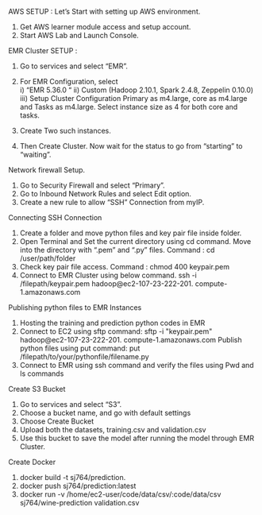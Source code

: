AWS SETUP :
Let’s Start with setting up AWS environment.
1.	Get AWS learner module access and setup account.
2.	Start AWS Lab and Launch Console.

EMR Cluster SETUP :
1.	Go to services and select “EMR”.
2.	For EMR Configuration, select  
i)	“EMR 5.36.0 “
ii)	Custom (Hadoop 2.10.1, Spark 2.4.8, Zeppelin 0.10.0)
iii)	Setup Cluster Configuration Primary as m4.large, core as m4.large and Tasks as m4.large. Select instance size as 4 for both core and tasks.

3.	Create Two such instances.
4.	Then Create Cluster. Now wait for the status to go from “starting” to “waiting”. 

Network firewall Setup.
1.	Go to Security Firewall and select “Primary”.
2.	Go to Inbound Network Rules and select Edit option. 
3.	Create a new rule to allow “SSH” Connection from myIP.

Connecting SSH Connection
1.	Create a folder and move python files and key pair file inside folder.
2.	Open Terminal and Set the current directory using cd command. Move into the directory with “.pem” and “.py”  files.
Command : cd /user/path/folder
3.	Check key pair file access. 
Command : chmod 400 keypair.pem
4.	Connect to EMR Cluster using below command.
ssh -i /filepath/keypair.pem hadoop@ec2-107-23-222-201. compute-1.amazonaws.com

Publishing python files to EMR Instances
1.	Hosting the training and prediction python codes in EMR 
2.	Connect to EC2 using sftp command:
 sftp -i "keypair.pem" hadoop@ec2-107-23-222-201. compute-1.amazonaws.com
Publish python files using put command:
put /filepath/to/your/pythonfile/filename.py
3.	Connect to EMR using ssh command and verify the files using 
Pwd and ls commands 

Create S3 Bucket 
1. Go to services and select “S3”.
2. Choose a bucket name, and go with default settings
3. Choose Create Bucket
4. Upload both the datasets, training.csv and validation.csv
5. Use this bucket to save the model after running the model through   EMR Cluster.

Create Docker
1.	docker build -t sj764/prediction.
2.	docker push sj764/prediction:latest
3.	docker run -v /home/ec2-user/code/data/csv/:code/data/csv sj764/wine-prediction validation.csv
